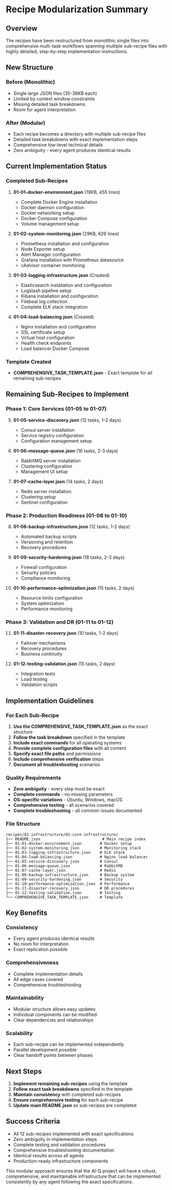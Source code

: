 # Recipe Modularization Summary

## Overview

The recipes have been restructured from monolithic single files into comprehensive multi-task workflows spanning multiple sub-recipe files with highly detailed, step-by-step implementation instructions.

## New Structure

### Before (Monolithic)
- Single large JSON files (35-38KB each)
- Limited by context window constraints
- Missing detailed task breakdowns
- Room for agent interpretation

### After (Modular)
- Each recipe becomes a directory with multiple sub-recipe files
- Detailed task breakdowns with exact implementation steps
- Comprehensive low-level technical details
- Zero ambiguity - every agent produces identical results

## Current Implementation Status

### Completed Sub-Recipes
1. **01-01-docker-environment.json** (19KB, 455 lines)
   - Complete Docker Engine installation
   - Docker daemon configuration
   - Docker networking setup
   - Docker Compose configuration
   - Volume management setup

2. **01-02-system-monitoring.json** (29KB, 626 lines)
   - Prometheus installation and configuration
   - Node Exporter setup
   - Alert Manager configuration
   - Grafana installation with Prometheus datasource
   - cAdvisor container monitoring

3. **01-03-logging-infrastructure.json** (Created)
   - Elasticsearch installation and configuration
   - Logstash pipeline setup
   - Kibana installation and configuration
   - Filebeat log collection
   - Complete ELK stack integration

4. **01-04-load-balancing.json** (Created)
   - Nginx installation and configuration
   - SSL certificate setup
   - Virtual host configuration
   - Health check endpoints
   - Load balancer Docker Compose

### Template Created
- **COMPREHENSIVE_TASK_TEMPLATE.json** - Exact template for all remaining sub-recipes

## Remaining Sub-Recipes to Implement

### Phase 1: Core Services (01-05 to 01-07)
5. **01-05-service-discovery.json** (12 tasks, 1-2 days)
   - Consul server installation
   - Service registry configuration
   - Configuration management setup

6. **01-06-message-queue.json** (16 tasks, 2-3 days)
   - RabbitMQ server installation
   - Clustering configuration
   - Management UI setup

7. **01-07-cache-layer.json** (14 tasks, 2 days)
   - Redis server installation
   - Clustering setup
   - Sentinel configuration

### Phase 2: Production Readiness (01-08 to 01-10)
8. **01-08-backup-infrastructure.json** (12 tasks, 1-2 days)
   - Automated backup scripts
   - Versioning and retention
   - Recovery procedures

9. **01-09-security-hardening.json** (18 tasks, 2-3 days)
   - Firewall configuration
   - Security policies
   - Compliance monitoring

10. **01-10-performance-optimization.json** (15 tasks, 2 days)
    - Resource limits configuration
    - System optimization
    - Performance monitoring

### Phase 3: Validation and DR (01-11 to 01-12)
11. **01-11-disaster-recovery.json** (10 tasks, 1-2 days)
    - Failover mechanisms
    - Recovery procedures
    - Business continuity

12. **01-12-testing-validation.json** (15 tasks, 2 days)
    - Integration tests
    - Load testing
    - Validation scripts

## Implementation Guidelines

### For Each Sub-Recipe
1. **Use the COMPREHENSIVE_TASK_TEMPLATE.json** as the exact structure
2. **Follow the task breakdown** specified in the template
3. **Include exact commands** for all operating systems
4. **Provide complete configuration files** with all content
5. **Specify exact file paths** and permissions
6. **Include comprehensive verification** steps
7. **Document all troubleshooting** scenarios

### Quality Requirements
- **Zero ambiguity** - every step must be exact
- **Complete commands** - no missing parameters
- **OS-specific variations** - Ubuntu, Windows, macOS
- **Comprehensive testing** - all scenarios covered
- **Complete troubleshooting** - all common issues documented

### File Structure
```
recipes/01-infrastructure/01-core-infrastructure/
├── README.json                           # Main recipe index
├── 01-01-docker-environment.json        # Docker setup
├── 01-02-system-monitoring.json         # Monitoring stack
├── 01-03-logging-infrastructure.json    # ELK stack
├── 01-04-load-balancing.json            # Nginx load balancer
├── 01-05-service-discovery.json         # Consul
├── 01-06-message-queue.json             # RabbitMQ
├── 01-07-cache-layer.json               # Redis
├── 01-08-backup-infrastructure.json     # Backup system
├── 01-09-security-hardening.json        # Security
├── 01-10-performance-optimization.json  # Performance
├── 01-11-disaster-recovery.json         # DR procedures
├── 01-12-testing-validation.json        # Testing
└── COMPREHENSIVE_TASK_TEMPLATE.json     # Template
```

## Key Benefits

### Consistency
- Every agent produces identical results
- No room for interpretation
- Exact replication possible

### Comprehensiveness
- Complete implementation details
- All edge cases covered
- Comprehensive troubleshooting

### Maintainability
- Modular structure allows easy updates
- Individual components can be modified
- Clear dependencies and relationships

### Scalability
- Each sub-recipe can be implemented independently
- Parallel development possible
- Clear handoff points between phases

## Next Steps

1. **Implement remaining sub-recipes** using the template
2. **Follow exact task breakdowns** specified in the template
3. **Maintain consistency** with completed sub-recipes
4. **Ensure comprehensive testing** for each sub-recipe
5. **Update main README.json** as sub-recipes are completed

## Success Criteria

- All 12 sub-recipes implemented with exact specifications
- Zero ambiguity in implementation steps
- Complete testing and validation procedures
- Comprehensive troubleshooting documentation
- Identical results across all agents
- Production-ready infrastructure components

This modular approach ensures that the AI-Q project will have a robust, comprehensive, and maintainable infrastructure that can be implemented consistently by any agent following the exact specifications. 